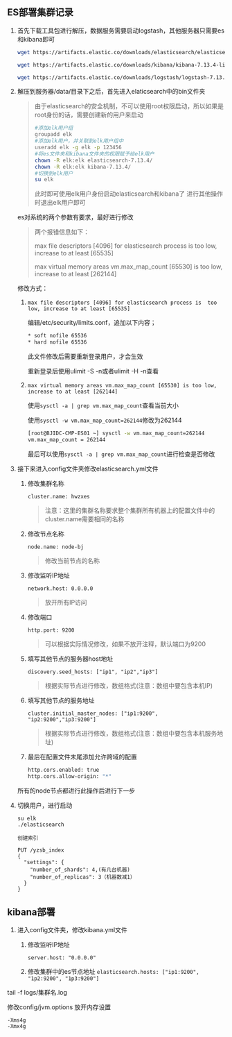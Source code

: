 ﻿## ES部署集群记录

1. 首先下载工具包进行解压，数据服务需要启动logstash，其他服务器只需要es和kibana即可

    ```bash
    wget https://artifacts.elastic.co/downloads/elasticsearch/elasticsearch-7.13.4-linux-x86_64.tar.gz

    wget https://artifacts.elastic.co/downloads/kibana/kibana-7.13.4-linux-x86_64.tar.gz

    wget https://artifacts.elastic.co/downloads/logstash/logstash-7.13.4-linux-x86_64.tar.gz
    ```

2. 解压到服务器/data/目录下之后，首先进入elaticsearch中的bin文件夹

    > 由于elasticsearch的安全机制，不可以使用root权限启动，所以如果是root身份的话，需要创建新的用户来启动
    >
    > ```bash
    > #添加elk用户组
    > groupadd elk
    > #添加elk用户，并关联到elk用户组中
    > useradd elk -g elk -p 123456
    > #将es文件夹和kibana文件夹的权限赋予给elk用户
    > chown -R elk:elk elasticsearch-7.13.4/
    > chown -R elk:elk kibana-7.13.4/
    > #切换到elk用户
    > su elk
    > ```
    >
    > 此时即可使用elk用户身份启动elasticsearch和kibana了
    > 进行其他操作时退出elk用户即可

    es对系统的两个参数有要求，最好进行修改

    > 两个报错信息如下：
    >
    > max file descriptors [4096] for elasticsearch process is  too low, increase to at least [65535]
    >
    > max virtual memory areas vm.max_map_count [65530] is too low, increase to at least [262144]

    修改方式：

    1. `max file descriptors [4096] for elasticsearch process is  too low, increase to at least [65535]`

        编辑/etc/security/limits.conf，追加以下内容；

        ```bash
        * soft nofile 65536
        * hard nofile 65536
        ```
		
        此文件修改后需要重新登录用户，才会生效

        重新登录后使用ulimit -S -n或者ulimit -H -n查看

    2. `max virtual memory areas vm.max_map_count [65530] is too low, increase to at least [262144]`

        使用`sysctl -a | grep vm.max_map_count`查看当前大小

        使用`sysctl -w vm.max_map_count=262144`修改为262144

        ```bash
        [root@BJIDC-CMP-ES01 ~] sysctl -w vm.max_map_count=262144
        vm.max_map_count = 262144
        ```

        最后可以使用`sysctl -a | grep vm.max_map_count`进行检查是否修改

3. 接下来进入config文件夹修改elasticsearch.yml文件

    1. 修改集群名称

        `cluster.name: hwzxes`

        > 注意：这里的集群名称要求整个集群所有机器上的配置文件中的cluster.name需要相同的名称

    2. 修改节点名称

        `node.name: node-bj`

        > 修改当前节点的名称

    3. 修改监听IP地址

        `network.host: 0.0.0.0`

        > 放开所有IP访问

    4. 修改端口

        `http.port: 9200`

        > 可以根据实际情况修改，如果不放开注释，默认端口为9200

    5. 填写其他节点的服务器host地址

        `discovery.seed_hosts: ["ip1", "ip2","ip3"]`

        > 根据实际节点进行修改，数组格式(注意：数组中要包含本机IP)

    6. 填写其他节点的服务地址

        `cluster.initial_master_nodes: ["ip1:9200", "ip2:9200","ip3:9200"]`

        > 根据实际节点进行修改，数组格式(注意：数组中要包含本机服务地址)

    7. 最后在配置文件末尾添加允许跨域的配置

        ```bash
        http.cors.enabled: true
        http.cors.allow-origin: "*"
        ```

    所有的node节点都进行此操作后进行下一步

4. 切换用户，进行启动

    ```
    su elk
    ./elasticsearch
    ```

    ```
    创建索引

    PUT /yzsb_index
    {
      "settings": {
        "number_of_shards": 4,(有几台机器)
        "number_of_replicas": 3（机器数减1）
      }
    }
    ```

## kibana部署

1. 进入config文件夹，修改kibana.yml文件

    1. 修改监听IP地址

        `server.host: "0.0.0.0"`

    2. 修改集群中的es节点地址
        `elasticsearch.hosts: ["ip1:9200", "1p2:9200", "1p3:9200"]`




tail -f logs/集群名.log

修改config/jvm.options
放开内存设置
```
-Xms4g
-Xmx4g
```
